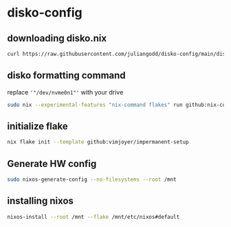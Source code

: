 # disko-config

## downloading disko.nix
```bash
curl https://raw.githubusercontent.com/juliangodd/disko-config/main/disko.nix -O /tmp/disko.nix
```

## disko formatting command
replace `'"/dev/nvme0n1"'` with your drive
```bash
sudo nix --experimental-features "nix-command flakes" run github:nix-community/disko -- --mode disko /tmp/disko.nix --arg device '"/dev/nvme0n1"'
```

## initialize flake
```bash
nix flake init --template github:vimjoyer/impermanent-setup
```

## Generate HW config
```bash
sudo nixos-generate-config --no-filesystems --root /mnt
```

## installing nixos
```bash
nixos-install --root /mnt --flake /mnt/etc/nixos#default
```
